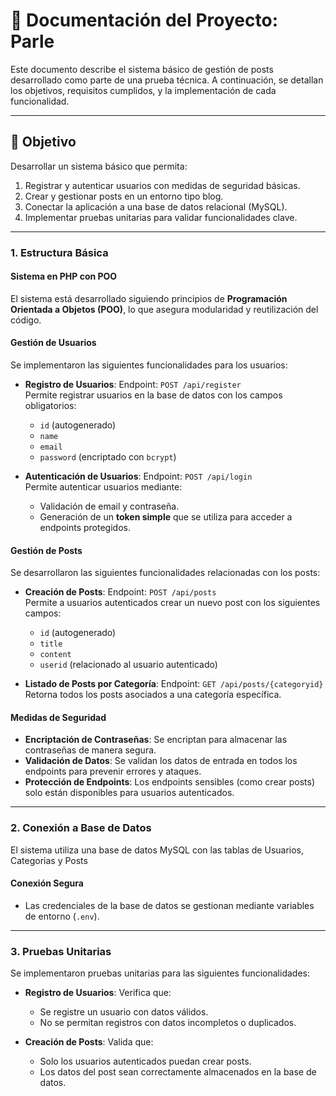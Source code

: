 # 📘 Documentación del Proyecto: Parle

Este documento describe el sistema básico de gestión de posts desarrollado como parte de una prueba técnica. A continuación, se detallan los objetivos, requisitos cumplidos, y la implementación de cada funcionalidad.

---

## 🎯 Objetivo

Desarrollar un sistema básico que permita:

1. Registrar y autenticar usuarios con medidas de seguridad básicas.
2. Crear y gestionar posts en un entorno tipo blog.
3. Conectar la aplicación a una base de datos relacional (MySQL).
4. Implementar pruebas unitarias para validar funcionalidades clave.

---

### 1. Estructura Básica

#### Sistema en PHP con POO

El sistema está desarrollado siguiendo principios de **Programación Orientada a Objetos (POO)**, lo que asegura modularidad y reutilización del código.

#### Gestión de Usuarios

Se implementaron las siguientes funcionalidades para los usuarios:

- **Registro de Usuarios**:
  Endpoint: `POST /api/register`  
  Permite registrar usuarios en la base de datos con los campos obligatorios:
  - `id` (autogenerado)
  - `name`
  - `email`
  - `password` (encriptado con `bcrypt`)

- **Autenticación de Usuarios**:
  Endpoint: `POST /api/login`  
  Permite autenticar usuarios mediante:
  - Validación de email y contraseña.
  - Generación de un **token simple** que se utiliza para acceder a endpoints protegidos.

#### Gestión de Posts

Se desarrollaron las siguientes funcionalidades relacionadas con los posts:

- **Creación de Posts**:
  Endpoint: `POST /api/posts`  
  Permite a usuarios autenticados crear un nuevo post con los siguientes campos:
  - `id` (autogenerado)
  - `title`
  - `content`
  - `userid` (relacionado al usuario autenticado)

- **Listado de Posts por Categoría**:
  Endpoint: `GET /api/posts/{categoryid}`  
  Retorna todos los posts asociados a una categoría específica.

#### Medidas de Seguridad

- **Encriptación de Contraseñas**: Se encriptan para almacenar las contraseñas de manera segura.
- **Validación de Datos**: Se validan los datos de entrada en todos los endpoints para prevenir errores y ataques.
- **Protección de Endpoints**: Los endpoints sensibles (como crear posts) solo están disponibles para usuarios autenticados.

---

### 2. Conexión a Base de Datos

El sistema utiliza una base de datos MySQL con las tablas de Usuarios, Categorias y Posts

#### Conexión Segura

- Las credenciales de la base de datos se gestionan mediante variables de entorno (`.env`).

---

### 3. Pruebas Unitarias

Se implementaron pruebas unitarias para las siguientes funcionalidades:

- **Registro de Usuarios**:
  Verifica que:
  - Se registre un usuario con datos válidos.
  - No se permitan registros con datos incompletos o duplicados.

- **Creación de Posts**:
  Valida que:
  - Solo los usuarios autenticados puedan crear posts.
  - Los datos del post sean correctamente almacenados en la base de datos.
